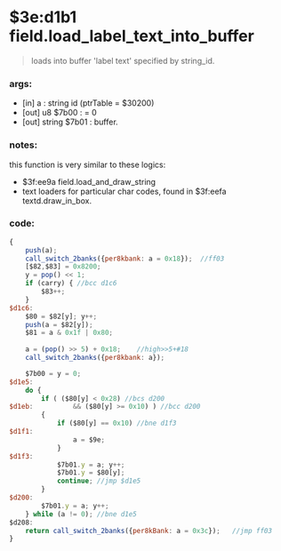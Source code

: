 ﻿

# $3e:d1b1 field.load_label_text_into_buffer
> loads into buffer 'label text' specified by string_id.

### args:
+	[in] a : string id (ptrTable = $30200)
+	[out] u8 $7b00 : = 0
+	[out] string $7b01 : buffer.

### notes:
this function is very similar to these logics:
- $3f:ee9a field.load_and_draw_string
- text loaders for particular char codes, found in $3f:eefa textd.draw_in_box.

### code:
```js
{
	push(a);
	call_switch_2banks({per8kbank: a = 0x18});	//ff03
	[$82,$83] = 0x8200;
	y = pop() << 1;
	if (carry) { //bcc d1c6
		$83++;
	}
$d1c6:
	$80 = $82[y]; y++;
	push(a = $82[y]);
	$81 = a & 0x1f | 0x80;
	
	a = (pop() >> 5) + 0x18;	//high>>5+#18
	call_switch_2banks({per8kbank: a});

	$7b00 = y = 0;
$d1e5:
	do {
		if ( ($80[y] < 0x28) //bcs d200
$d1eb:			&& ($80[y] >= 0x10) ) //bcc d200
		{
			if ($80[y] == 0x10) //bne d1f3
$d1f1:
				a = $9e;
			}
$d1f3:
			$7b01.y = a; y++;
			$7b01.y = $80[y];
			continue; //jmp $d1e5
		}
$d200:
		$7b01.y = a; y++;
	} while (a != 0); //bne d1e5
$d208:
	return call_switch_2banks({per8kBank: a = 0x3c});	//jmp ff03
}
```





